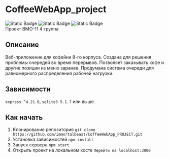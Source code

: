 <!--зависимости-->
# CoffeeWebApp_project

![Static Badge](https://img.shields.io/badge/Node.JS-green?logo=nodedotjs)
![Static Badge](https://img.shields.io/badge/JavaScript-yellow?logo=javascript)
![Static Badge](https://img.shields.io/badge/SQLite3-gray?logo=sqlite)  
Проект ВМО-11 4 группа

## Описание
Веб-приложение для кофейни 8-го корпуса. Создана для решения проблемы очередей во время перерывов. Позволяет заказывать кофе и другие позиции из меню заранее. Продумана система очереди для равномерного распределения рабочей нагрузки.
## Зависимости
```express ^4.21.0```, ```sqlite3 5.1.7``` или выше.

## Как начать
1. Клонирование репозитория
  ```git clone https://github.com/immxrtalbeast/CoffeeWebApp_PROJECT.git```
2. Установка зависимостей
  ```npm install```
3. Запуск сервера
    ```npm start```
4. Открыть проект на локальном хосте
    ```Перейти на localhost:3000 ```
